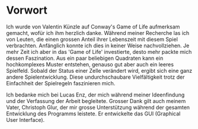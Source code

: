 # Vorwort

Ich wurde von Valentin Künzle auf Conway's Game of Life aufmerksam gemacht, wofür ich ihm herzlich danke. Während meiner Recherche las ich von Leuten, die einen grossen Anteil ihrer Lebenszeit mit diesem Spiel verbrachten. Anfänglich konnte ich dies in keiner Weise nachvollziehen. Je mehr Zeit ich aber in das 'Game of Life' investierte, desto mehr packte mich dessen Faszination. Aus ein paar beliebigen Quadraten kann ein hochkomplexes Muster entstehen, genauso gut aber auch ein leeres Spielfeld. Sobald der Status einer Zelle verändert wird, ergibt sich eine ganz andere Spielentwicklung. Diese undurchschaubare Vielfältigkeit trotz der Einfachheit der Spielregeln faszinieren mich. 

Ich bedanke mich bei Lucas Enz, der mich während meiner Ideenfindung und der Verfassung der Arbeit begleitete. Grosser Dank gilt auch meinem Vater, Christoph Glur, der mir grosse Unterstützung während der gesamten Entwicklung des Programms leistete. Er entwickelte das GUI (Graphical User Interface).



